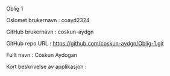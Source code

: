 Oblig 1

Oslomet brukernavn : coayd2324

GitHub brukernavn : coskun-aydgn

GitHub repo URL : https://github.com/coskun-aydgn/Oblig-1.git

Fullt navn : Coskun Aydogan

Kort beskrivelse av applikasjon :
